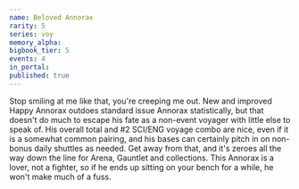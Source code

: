 ```yaml
---
name: Beloved Annorax
rarity: 5
series: voy
memory_alpha:
bigbook_tier: 5
events: 4
in_portal:
published: true
---
```


Stop smiling at me like that, you're creeping me out. New and improved Happy Annorax outdoes standard issue Annorax statistically, but that doesn't do much to escape his fate as a non-event voyager with little else to speak of. His overall total and #2 SCI/ENG voyage combo are nice, even if it is a somewhat common pairing, and his bases can certainly pitch in on non-bonus daily shuttles as needed. Get away from that, and it's zeroes all the way down the line for Arena, Gauntlet and collections. This Annorax is a lover, not a fighter, so if he ends up sitting on your bench for a while, he won't make much of a fuss.
